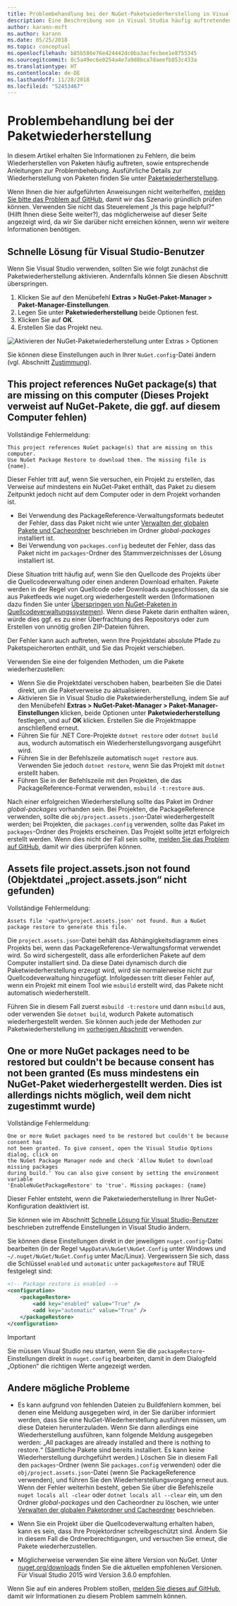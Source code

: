 ```yaml
---
title: Problembehandlung bei der NuGet-Paketwiederherstellung in Visual Studio
description: Eine Beschreibung von in Visual Studio häufig auftretenden NuGet-Wiederherstellungsfehlern sowie Anleitungen zur Behebung der Fehler
author: karann-msft
ms.author: karann
ms.date: 05/25/2018
ms.topic: conceptual
ms.openlocfilehash: b85b586e76e424442dc0ba3acfecbee1e8755345
ms.sourcegitcommit: 0c5a49ec6e0254a4e7a9d8bca7daeefb853c433a
ms.translationtype: HT
ms.contentlocale: de-DE
ms.lasthandoff: 11/28/2018
ms.locfileid: "52453467"
---
```

# <a name="troubleshooting-package-restore-errors"></a>Problembehandlung bei der Paketwiederherstellung

In diesem Artikel erhalten Sie Informationen zu Fehlern, die beim Wiederherstellen von Paketen häufig auftreten, sowie entsprechende Anleitungen zur Problembehebung. Ausführliche Details zur Wiederherstellung von Paketen finden Sie unter [Paketwiederherstellung](../consume-packages/package-restore.md#enabling-and-disabling-package-restore).

Wenn Ihnen die hier aufgeführten Anweisungen nicht weiterhelfen, [melden Sie bitte das Problem auf GitHub](https://github.com/NuGet/docs.microsoft.com-nuget/issues), damit wir das Szenario gründlich prüfen können. Verwenden Sie nicht das Steuerelement „Is this page helpful?“ (Hilft Ihnen diese Seite weiter?), das möglicherweise auf dieser Seite angezeigt wird, da wir Sie darüber nicht erreichen können, wenn wir weitere Informationen benötigen.

## <a name="quick-solution-for-visual-studio-users"></a>Schnelle Lösung für Visual Studio-Benutzer

Wenn Sie Visual Studio verwenden, sollten Sie wie folgt zunächst die Paketwiederherstellung aktivieren. Andernfalls können Sie diesen Abschnitt überspringen.

1. Klicken Sie auf den Menübefehl **Extras > NuGet-Paket-Manager > Paket-Manager-Einstellungen**.
1. Legen Sie unter **Paketwiederherstellung** beide Optionen fest.
1. Klicken Sie auf **OK**.
1. Erstellen Sie das Projekt neu.

![Aktivieren der NuGet-Paketwiederherstellung unter Extras > Optionen](../consume-packages/media/restore-01-autorestoreoptions.png)

Sie können diese Einstellungen auch in Ihrer `NuGet.config`-Datei ändern (vgl. Abschnitt [Zustimmung](#consent)).

<a name="missing"></a>

## <a name="this-project-references-nuget-packages-that-are-missing-on-this-computer"></a>This project references NuGet package(s) that are missing on this computer (Dieses Projekt verweist auf NuGet-Pakete, die ggf. auf diesem Computer fehlen)

Vollständige Fehlermeldung:

```output
This project references NuGet package(s) that are missing on this computer.
Use NuGet Package Restore to download them. The missing file is {name}.
```

Dieser Fehler tritt auf, wenn Sie versuchen, ein Projekt zu erstellen, das Verweise auf mindestens ein NuGet-Paket enthält, das Paket zu diesem Zeitpunkt jedoch nicht auf dem Computer oder in dem Projekt vorhanden ist.

- Bei Verwendung des PackageReference-Verwaltungsformats bedeutet der Fehler, dass das Paket nicht wie unter [Verwalten der globalen Pakete und Cacheordner](managing-the-global-packages-and-cache-folders.md) beschrieben im Ordner *global-packages* installiert ist.
- Bei Verwendung von `packages.config` bedeutet der Fehler, dass das Paket nicht im `packages`-Ordner des Stammverzeichnisses der Lösung installiert ist.

Diese Situation tritt häufig auf, wenn Sie den Quellcode des Projekts über die Quellcodeverwaltung oder einen anderen Download erhalten. Pakete werden in der Regel von Quellcode oder Downloads ausgeschlossen, da sie aus Paketfeeds wie nuget.org wiederhergestellt werden (Informationen dazu finden Sie unter [Überspringen von NuGet-Paketen in Quellcodeverwaltungssystemen](Packages-and-Source-Control.md)). Wenn diese Pakete darin enthalten wären, würde dies ggf. es zu einer Überfrachtung des Repositorys oder zum Erstellen von unnötig großen ZIP-Dateien führen.

Der Fehler kann auch auftreten, wenn Ihre Projektdatei absolute Pfade zu Paketspeicherorten enthält, und Sie das Projekt verschieben.

Verwenden Sie eine der folgenden Methoden, um die Pakete wiederherzustellen:

- Wenn Sie die Projektdatei verschoben haben, bearbeiten Sie die Datei direkt, um die Paketverweise zu aktualisieren.
- Aktivieren Sie in Visual Studio die Paketwiederherstellung, indem Sie auf den Menübefehl **Extras > NuGet-Paket-Manager > Paket-Manager-Einstellungen** klicken, beide Optionen unter **Paketwiederherstellung** festlegen, und auf **OK** klicken. Erstellen Sie die Projektmappe anschließend erneut.
- Führen Sie für .NET Core-Projekte `dotnet restore` oder `dotnet build` aus, wodurch automatisch ein Wiederherstellungsvorgang ausgeführt wird.
- Führen Sie in der Befehlszeile automatisch `nuget restore` aus. Verwenden Sie jedoch `dotnet restore`, wenn Sie das Projekt mit `dotnet` erstellt haben.
- Führen Sie in der Befehlszeile mit den Projekten, die das PackageReference-Format verwenden, `msbuild -t:restore` aus.

Nach einer erfolgreichen Wiederherstellung sollte das Paket im Ordner *global-packages* vorhanden sein. Bei Projekten, die PackageReference verwenden, sollte die `obj/project.assets.json`-Datei wiederhergestellt werden; bei Projekten, die `packages.config` verwenden, sollte das Paket im `packages`-Ordner des Projekts erscheinen. Das Projekt sollte jetzt erfolgreich erstellt werden. Wenn dies nicht der Fall sein sollte, [melden Sie das Problem auf GitHub](https://github.com/NuGet/docs.microsoft.com-nuget/issues), damit wir dies überprüfen können.

<a name="assets"></a>

## <a name="assets-file-projectassetsjson-not-found"></a>Assets file project.assets.json not found (Objektdatei „project.assets.json“ nicht gefunden)

Vollständige Fehlermeldung:

```output
Assets file '<path>\project.assets.json' not found. Run a NuGet package restore to generate this file.
```

Die `project.assets.json`-Datei behält das Abhängigkeitsdiagramm eines Projekts bei, wenn das PackageReference-Verwaltungsformat verwendet wird. So wird sichergestellt, dass alle erforderlichen Pakete auf dem Computer installiert sind. Da diese Datei dynamisch durch die Paketwiederherstellung erzeugt wird, wird sie normalerweise nicht zur Quellcodeverwaltung hinzugefügt. Infolgedessen tritt dieser Fehler auf, wenn ein Projekt mit einem Tool wie `msbuild` erstellt wird, das Pakete nicht automatisch wiederherstellt.

Führen Sie in diesem Fall zuerst `msbuild -t:restore` und dann `msbuild` aus, oder verwenden Sie `dotnet build`, wodurch Pakete automatisch wiederhergestellt werden. Sie können auch jede der Methoden zur Paketwiederherstellung im [vorherigen Abschnitt](#missing) verwenden.

<a name="consent"></a>

## <a name="one-or-more-nuget-packages-need-to-be-restored-but-couldnt-be-because-consent-has-not-been-granted"></a>One or more NuGet packages need to be restored but couldn't be because consent has not been granted (Es muss mindestens ein NuGet-Paket wiederhergestellt werden. Dies ist allerdings nichts möglich, weil dem nicht zugestimmt wurde)

Vollständige Fehlermeldung:

```output
One or more NuGet packages need to be restored but couldn't be because consent has
not been granted. To give consent, open the Visual Studio Options dialog, click on
the NuGet Package Manager node and check 'Allow NuGet to download missing packages
during build.' You can also give consent by setting the environment variable
'EnableNuGetPackageRestore' to 'true'. Missing packages: {name}
```

Dieser Fehler entsteht, wenn die Paketwiederherstellung in Ihrer NuGet-Konfiguration deaktiviert ist.

Sie können wie im Abschnitt [Schnelle Lösung für Visual Studio-Benutzer](#quick-solution-for-visual-studio-users) beschrieben zutreffende Einstellungen in Visual Studio ändern.

Sie können diese Einstellungen direkt in der jeweiligen `nuget.config`-Datei bearbeiten (in der Regel `%AppData%\NuGet\NuGet.Config` unter Windows und `~/.nuget/NuGet/NuGet.Config` unter Mac/Linux). Vergewissern Sie sich, dass die Schlüssel `enabled` und `automatic` unter `packageRestore` auf TRUE festgelegt sind:

```xml
<!-- Package restore is enabled -->
<configuration>
    <packageRestore>
        <add key="enabled" value="True" />
        <add key="automatic" value="True" />
    </packageRestore>
</configuration>
```

> [!Important]
> Sie müssen Visual Studio neu starten, wenn Sie die `packageRestore`-Einstellungen direkt in `nuget.config` bearbeiten, damit in dem Dialogfeld „Optionen“ die richtigen Werte angezeigt werden.

## <a name="other-potential-conditions"></a>Andere mögliche Probleme

- Es kann aufgrund von fehlenden Dateien zu Buildfehlern kommen, bei denen eine Meldung ausgegeben wird, in der Sie darüber informiert werden, dass Sie eine NuGet-Wiederherstellung ausführen müssen, um diese Dateien herunterzuladen. Wenn Sie dann allerdings eine Wiederherstellung ausführen, kann folgende Meldung ausgegeben werden: „All packages are already installed and there is nothing to restore.“ (Sämtliche Pakete sind bereits installiert. Es kann keine Wiederherstellung durchgeführt werden.) Löschen Sie in diesem Fall den `packages`-Ordner (wenn Sie `packages.config` verwenden) oder die `obj/project.assets.json`-Datei (wenn Sie PackageReference verwenden), und führen Sie den Wiederherstellungsvorgang erneut aus. Wenn der Fehler weiterhin besteht, geben Sie über die Befehlszeile `nuget locals all -clear` oder `dotnet locals all --clear` ein, um den Ordner *global-packages* und den Cacheordner zu löschen, wie unter [Verwalten der globalen Paketordner und Cacheordner](managing-the-global-packages-and-cache-folders.md) beschrieben.

- Wenn Sie ein Projekt über die Quellcodeverwaltung erhalten haben, kann es sein, dass Ihre Projektordner schreibgeschützt sind. Ändern Sie in diesem Fall die Ordnerberechtigungen, und versuchen Sie erneut, die Pakete wiederherzustellen.

- Möglicherweise verwenden Sie eine ältere Version von NuGet. Unter [nuget.org/downloads](https://www.nuget.org/downloads) finden Sie die aktuellen empfohlenen Versionen. Für Visual Studio 2015 wird Version 3.6.0 empfohlen.

Wenn Sie auf ein anderes Problem stoßen, [melden Sie dieses auf GitHub](https://github.com/NuGet/docs.microsoft.com-nuget/issues), damit wir Informationen zu diesem Problem sammeln können.
